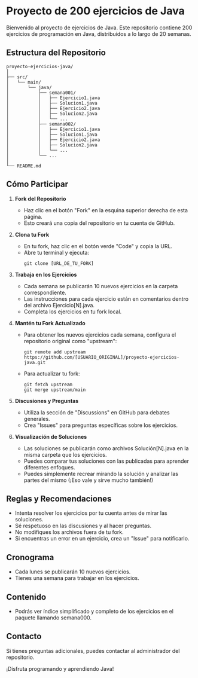 # Proyecto de 200 ejercicios de Java 

Bienvenido al proyecto de ejercicios de Java. Este repositorio contiene 200 ejercicios de programación en Java, distribuidos a lo largo de 20 semanas.

## Estructura del Repositorio

```
proyecto-ejercicios-java/
│
├── src/
│   └── main/
│       └── java/
│           ├── semana001/
│           │   ├── Ejercicio1.java
│           │   ├── Solucion1.java
│           │   ├── Ejercicio2.java
│           │   ├── Solucion2.java
│           │   └── ...
│           ├── semana002/
│           │   ├── Ejercicio1.java
│           │   ├── Solucion1.java
│           │   ├── Ejercicio2.java
│           │   ├── Solucion2.java
│           │   └── ...
│           └── ...
│
└── README.md
```

## Cómo Participar

1. **Fork del Repositorio**
    - Haz clic en el botón "Fork" en la esquina superior derecha de esta página.
    - Esto creará una copia del repositorio en tu cuenta de GitHub.

2. **Clona tu Fork**
    - En tu fork, haz clic en el botón verde "Code" y copia la URL.
    - Abre tu terminal y ejecuta:
      ```
      git clone [URL_DE_TU_FORK]
      ```

3. **Trabaja en los Ejercicios**
    - Cada semana se publicarán 10 nuevos ejercicios en la carpeta correspondiente.
    - Las instrucciones para cada ejercicio están en comentarios dentro del archivo Ejercicio[N].java.
    - Completa los ejercicios en tu fork local.

4. **Mantén tu Fork Actualizado**
    - Para obtener los nuevos ejercicios cada semana, configura el repositorio original como "upstream":
      ```
      git remote add upstream https://github.com/[USUARIO_ORIGINAL]/proyecto-ejercicios-java.git
      ```
    - Para actualizar tu fork:
      ```
      git fetch upstream
      git merge upstream/main
      ```

5. **Discusiones y Preguntas**
    - Utiliza la sección de "Discussions" en GitHub para debates generales.
    - Crea "Issues" para preguntas específicas sobre los ejercicios.

6. **Visualización de Soluciones**
    - Las soluciones se publicarán como archivos Solución[N].java en la misma carpeta que los ejercicios.
    - Puedes comparar tus soluciones con las publicadas para aprender diferentes enfoques.
    - Puedes simplemente recrear mirando la solución y analizar las partes del mismo (¡Eso vale y sirve mucho también!)

## Reglas y Recomendaciones

- Intenta resolver los ejercicios por tu cuenta antes de mirar las soluciones.
- Sé respetuoso en las discusiones y al hacer preguntas.
- No modifiques los archivos fuera de tu fork.
- Si encuentras un error en un ejercicio, crea un "Issue" para notificarlo.

## Cronograma

- Cada lunes se publicarán 10 nuevos ejercicios.
- Tienes una semana para trabajar en los ejercicios.

## Contenido
- Podrás ver índice simplificado y completo de los ejercicios en el paquete llamando semana000. 

## Contacto

Si tienes preguntas adicionales, puedes contactar al administrador del repositorio.

¡Disfruta programando y aprendiendo Java!